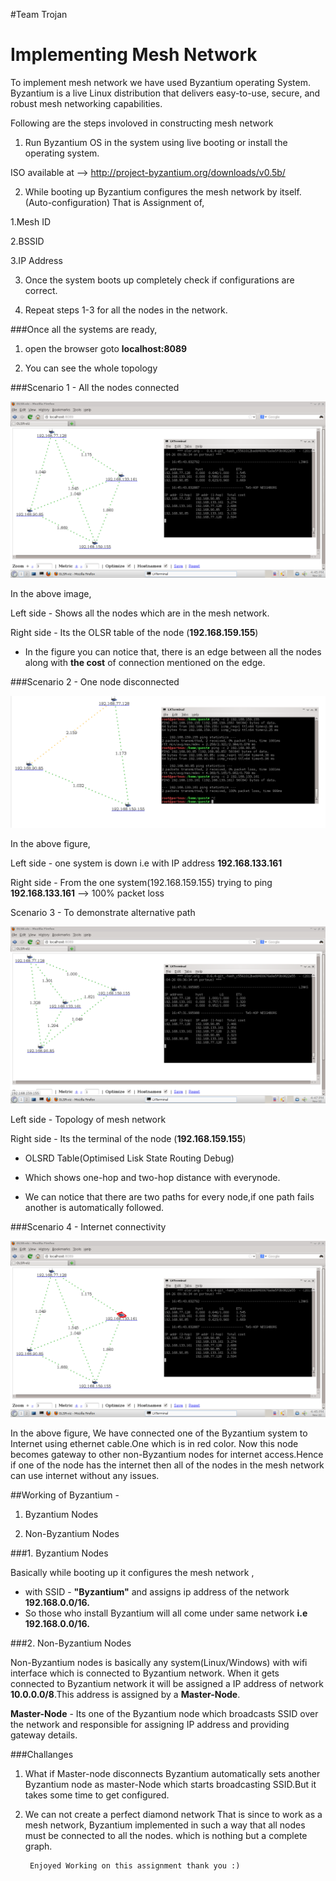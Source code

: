 #Team Trojan 
# Implementing Mesh Network
 To implement mesh network we have used Byzantium operating System. Byzantium is a live Linux distribution
 that delivers easy-to-use, secure, and robust mesh networking capabilities.
 
Following are the steps involoved in constructing mesh network

1. Run Byzantium OS in the system using live booting or install the operating system.
  
  ISO available at --> http://project-byzantium.org/downloads/v0.5b/

2. While booting up Byzantium configures the mesh network by itself.(Auto-configuration)
    That is Assignment of,
  
  1.Mesh ID
  
  2.BSSID
  
  3.IP Address

3. Once the system boots up completely check if configurations are correct.

4. Repeat steps 1-3 for all the nodes in the network.


###Once all the systems are ready,

1. open the browser goto **localhost:8089**

2. You can see the whole topology 

###Scenario 1 - All the nodes connected

![Image](https://github.com/naveenholla/Mesh-on-Project-Byzantium/blob/master/screen_1.png)


In the above image,

Left side  - Shows all the nodes which are in the mesh network.

Right side - Its the OLSR table of the node (**192.168.159.155**)

  - In the figure you can notice that, there is an edge between all the nodes along with **the cost** of connection mentioned on the edge.



###Scenario 2 - One node disconnected

![Image](https://github.com/naveenholla/Mesh-on-Project-Byzantium/blob/master/screen.png)

In the above figure, 

Left side  - one system is down i.e with IP address **192.168.133.161**

Right side - From the one system(192.168.159.155) trying to ping **192.168.133.161** --> 100% packet loss



Scenario 3 - To demonstrate alternative path 

![Image](https://github.com/naveenholla/Mesh-on-Project-Byzantium/blob/master/screen1.png)

Left side  - Topology of mesh network 

Right side - Its the terminal of the node (**192.168.159.155**)

  - OLSRD Table(Optimised Lisk State Routing Debug)

  - Which shows one-hop and two-hop distance with everynode.

  - We can notice that there are two paths for every node,if one path fails another is automatically followed.

###Scenario 4 - Internet connectivity

![Image](https://github.com/naveenholla/Mesh-on-Project-Byzantium/blob/master/internet.png)

In the above figure, We have connected one of the Byzantium system to Internet using ethernet cable.One which is in red color.
Now this node becomes gateway to other non-Byzantium nodes for internet access.Hence if one of the node has the internet then all of the 
nodes in the mesh network can use internet without any issues. 

##Working of Byzantium - 

  1. Byzantium Nodes
  
  2. Non-Byzantium Nodes

###1. Byzantium Nodes

Basically while booting up it configures the mesh network , 
  - with SSID - **"Byzantium"** and assigns ip address of the network **192.168.0.0/16.**
  - So those who install Byzantium will all come under same network **i.e 192.168.0.0/16.**
 
###2. Non-Byzantium Nodes

Non-Byzantium nodes is basically any system(Linux/Windows) with wifi interface which is connected to Byzantium network.
When it gets connected to Byzantium network it will be assigned a IP address of network **10.0.0.0/8**.This address is assigned by a **Master-Node**.

**Master-Node** - Its one of the Byzantium node which broadcasts SSID over the network and responsible for assigning IP address and providing gateway details.

###Challanges 

1. What if Master-node disconnects
        Byzantium automatically sets another Byzantium node as master-Node which starts broadcasting SSID.But it takes some time to get configured.

2. We can not create a perfect diamond network
        That is since to work as a mesh network, Byzantium implemented in such a way that all nodes must be connected to all the nodes. which is nothing but a complete graph.
        
        Enjoyed Working on this assignment thank you :)
                       
            
